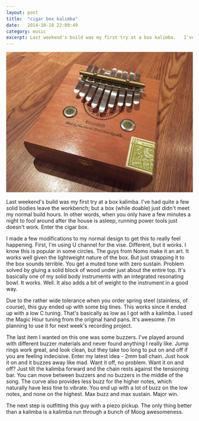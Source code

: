 ```yaml
---
layout: post
title:  "cigar box kalimba"
date:   2014-10-18 22:09:49
category: music
excerpt: Last weekend's build was my first try at a box kalimba.   I've had quite a few solid bodies leave the workbench; but a box (while doable) just didn't meet my normal build hours.  In other words, when you only have a few minutes a night to fool around after the house is asleep, running power tools just doesn't work.  Enter the cigar box.  
---
```


![Cigar Box Kalimba](/images/cigarboxkalimba.jpg)

Last weekend's build was my first try at a box kalimba.   I've had quite a few solid bodies leave the workbench; but a box (while doable) just didn't meet my normal build hours.  In other words, when you only have a few minutes a night to fool around after the house is asleep, running power tools just doesn't work.  Enter the cigar box.  

I made a few modifications to my normal design to get this to really feel happening.   First, I'm using U channel for the vise.  Different, but it works.  I know this is popular in some circles.  The guys from Nomo make it an art.  It works well given the lightweight nature of the box.  But just strapping it to the box sounds terrible.  You get a muted tone with zero sustain.  Problem solved by gluing a solid block of wood under just about the entire top.  It's basically one of my solid body instruments with an integrated resonating bowl.  It works.  Well.  It also adds a bit of weight to the instrument in a good way.

Due to the rather wide tolerance when you order spring steel (stainless, of course), this guy ended up with some big tines.  This works since it ended up with a low C tuning.  That's basically as low as I got with a kalimba.  I used the Magic Hour tuning from the original hand pans.  It's awesome.  I'm planning to use it for next week's recording project.

The last item I wanted on this one was some buzzers.  I've played around with different buzzer materials and never found anything I really like.  Jump rings work great, and look clean, but they take too long to put on and off if you are feeling indecisive.  Enter my latest idea - 2mm ball chain.  Just hook it on and it buzzes away like mad.  Want it off, no problem.  Want it on and off?  Just tilt the kalimba forward and the chain rests against the tensioning bar.  You can move between buzzers and no buzzers in the middle of the song.  The curve also provides less buzz for the higher notes, which naturally have less tine to vibrate.  You end up with a lot of buzz on the low notes, and none on the highest.  Max buzz and max sustain.  Major win.

The next step is outfitting this guy with a piezo pickup.  The only thing better than a kalimba is a kalimba run through a bunch of Moog awesomeness.